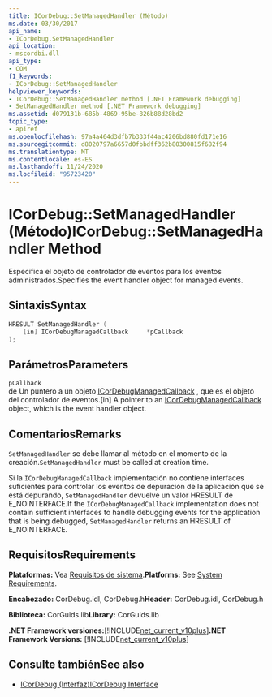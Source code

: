 ```yaml
---
title: ICorDebug::SetManagedHandler (Método)
ms.date: 03/30/2017
api_name:
- ICorDebug.SetManagedHandler
api_location:
- mscordbi.dll
api_type:
- COM
f1_keywords:
- ICorDebug::SetManagedHandler
helpviewer_keywords:
- ICorDebug::SetManagedHandler method [.NET Framework debugging]
- SetManagedHandler method [.NET Framework debugging]
ms.assetid: d079131b-685b-4869-95be-826b88d28bd2
topic_type:
- apiref
ms.openlocfilehash: 97a4a464d3dfb7b333f44ac4206bd880fd171e16
ms.sourcegitcommit: d8020797a6657d0fbbdff362b80300815f682f94
ms.translationtype: MT
ms.contentlocale: es-ES
ms.lasthandoff: 11/24/2020
ms.locfileid: "95723420"
---
```

# <a name="icordebugsetmanagedhandler-method"></a><span data-ttu-id="781ea-102">ICorDebug::SetManagedHandler (Método)</span><span class="sxs-lookup"><span data-stu-id="781ea-102">ICorDebug::SetManagedHandler Method</span></span>

<span data-ttu-id="781ea-103">Especifica el objeto de controlador de eventos para los eventos administrados.</span><span class="sxs-lookup"><span data-stu-id="781ea-103">Specifies the event handler object for managed events.</span></span>  
  
## <a name="syntax"></a><span data-ttu-id="781ea-104">Sintaxis</span><span class="sxs-lookup"><span data-stu-id="781ea-104">Syntax</span></span>  
  
```cpp  
HRESULT SetManagedHandler (  
    [in] ICorDebugManagedCallback     *pCallback  
);  
```  
  
## <a name="parameters"></a><span data-ttu-id="781ea-105">Parámetros</span><span class="sxs-lookup"><span data-stu-id="781ea-105">Parameters</span></span>  

 `pCallback`  
 <span data-ttu-id="781ea-106">de Un puntero a un objeto [ICorDebugManagedCallback](icordebugmanagedcallback-interface.md) , que es el objeto del controlador de eventos.</span><span class="sxs-lookup"><span data-stu-id="781ea-106">[in] A pointer to an [ICorDebugManagedCallback](icordebugmanagedcallback-interface.md) object, which is the event handler object.</span></span>  
  
## <a name="remarks"></a><span data-ttu-id="781ea-107">Comentarios</span><span class="sxs-lookup"><span data-stu-id="781ea-107">Remarks</span></span>  

 <span data-ttu-id="781ea-108">`SetManagedHandler` se debe llamar al método en el momento de la creación.</span><span class="sxs-lookup"><span data-stu-id="781ea-108">`SetManagedHandler` must be called at creation time.</span></span>  
  
 <span data-ttu-id="781ea-109">Si la `ICorDebugManagedCallback` implementación no contiene interfaces suficientes para controlar los eventos de depuración de la aplicación que se está depurando, `SetManagedHandler` devuelve un valor HRESULT de E_NOINTERFACE.</span><span class="sxs-lookup"><span data-stu-id="781ea-109">If the `ICorDebugManagedCallback` implementation does not contain sufficient interfaces to handle debugging events for the application that is being debugged, `SetManagedHandler` returns an HRESULT of E_NOINTERFACE.</span></span>  
  
## <a name="requirements"></a><span data-ttu-id="781ea-110">Requisitos</span><span class="sxs-lookup"><span data-stu-id="781ea-110">Requirements</span></span>  

 <span data-ttu-id="781ea-111">**Plataformas:** Vea [Requisitos de sistema](../../get-started/system-requirements.md).</span><span class="sxs-lookup"><span data-stu-id="781ea-111">**Platforms:** See [System Requirements](../../get-started/system-requirements.md).</span></span>  
  
 <span data-ttu-id="781ea-112">**Encabezado:** CorDebug.idl, CorDebug.h</span><span class="sxs-lookup"><span data-stu-id="781ea-112">**Header:** CorDebug.idl, CorDebug.h</span></span>  
  
 <span data-ttu-id="781ea-113">**Biblioteca:** CorGuids.lib</span><span class="sxs-lookup"><span data-stu-id="781ea-113">**Library:** CorGuids.lib</span></span>  
  
 <span data-ttu-id="781ea-114">**.NET Framework versiones:**[!INCLUDE[net_current_v10plus](../../../../includes/net-current-v10plus-md.md)]</span><span class="sxs-lookup"><span data-stu-id="781ea-114">**.NET Framework Versions:** [!INCLUDE[net_current_v10plus](../../../../includes/net-current-v10plus-md.md)]</span></span>  
  
## <a name="see-also"></a><span data-ttu-id="781ea-115">Consulte también</span><span class="sxs-lookup"><span data-stu-id="781ea-115">See also</span></span>

- [<span data-ttu-id="781ea-116">ICorDebug (Interfaz)</span><span class="sxs-lookup"><span data-stu-id="781ea-116">ICorDebug Interface</span></span>](icordebug-interface.md)

